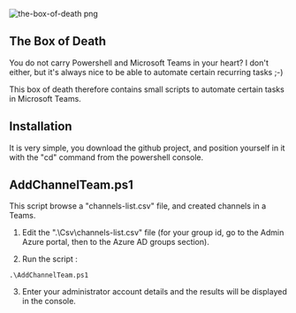 ![the-box-of-death png](https://user-images.githubusercontent.com/85512155/121222586-f5cda500-c886-11eb-9ae3-430a5b3efc0d.jpg)



## The Box of Death
You do not carry Powershell and Microsoft Teams in your heart? 
I don't either, but it's always nice to be able to automate certain recurring tasks ;-)

This box of death therefore contains small scripts to automate certain tasks in Microsoft Teams.


## Installation

It is very simple, you download the github project, and position yourself in it with the "cd" command from the powershell console.


## AddChannelTeam.ps1

This script browse a "channels-list.csv" file, and created channels in a Teams.

1) Edit the ".\Csv\channels-list.csv" file (for your group id, go to the Admin Azure portal, then to the Azure AD groups section).

2) Run the script :

```
.\AddChannelTeam.ps1
```

3) Enter your administrator account details and the results will be displayed in the console.
